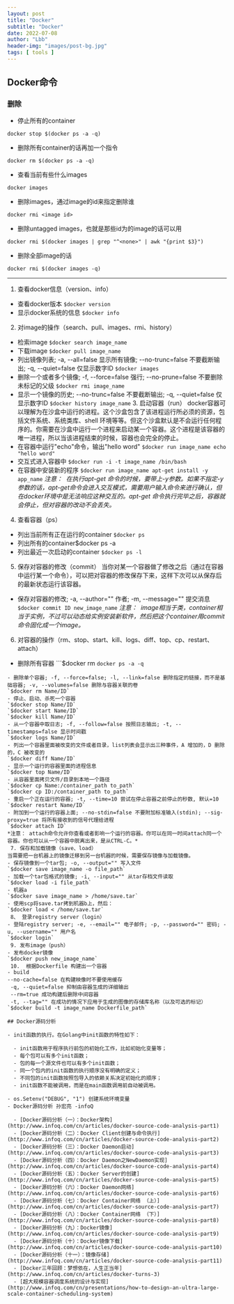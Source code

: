 ```yaml
---
layout: post
title: "Docker"
subtitle: "Docker"
date: 2022-07-08
author: "Lbb"
header-img: "images/post-bg.jpg"
tags: [ tools ]
---
```


## Docker命令

### 删除

- 停止所有的container
```
docker stop $(docker ps -a -q)
```
- 删除所有container的话再加一个指令
```
docker rm $(docker ps -a -q)
```
- 查看当前有些什么images
```
docker images
```
- 删除images，通过image的id来指定删除谁
```
docker rmi <image id>
```
- 删除untagged images，也就是那些id为<None>的image的话可以用
```
docker rmi $(docker images | grep "^<none>" | awk "{print $3}")
```
- 删除全部image的话
```
docker rmi $(docker images -q)
```

---

1. 查看docker信息（version、info）
- 查看docker版本
`$docker version`
- 显示docker系统的信息
`$docker info`
 2. 对image的操作（search、pull、images、rmi、history）
- 检索image
`$docker search image_name`
- 下载image
`$docker pull image_name`
- 列出镜像列表; -a, --all=false 显示所有镜像; --no-trunc=false 不要截断输出; -q, --quiet=false 仅显示数字ID
`$docker images`
- 删除一个或者多个镜像; -f, --force=false 强行; --no-prune=false 不要删除未标记的父级
`$docker rmi image_name`
- 显示一个镜像的历史; --no-trunc=false 不要截断输出; -q, --quiet=false 仅显示数字ID
`$docker history image_name`
 3. 启动容器（run）
docker容器可以理解为在沙盒中运行的进程。这个沙盒包含了该进程运行所必须的资源，包括文件系统、系统类库、shell 环境等等。但这个沙盒默认是不会运行任何程序的。你需要在沙盒中运行一个进程来启动某一个容器。这个进程是该容器的唯一进程，所以当该进程结束的时候，容器也会完全的停止。
- 在容器中运行"echo"命令，输出"hello word"
`$docker run image_name echo "hello word"`
- 交互式进入容器中
`$docker run -i -t image_name /bin/bash`
- 在容器中安装新的程序
`$docker run image_name apt-get install -y app_name`
*注意：  在执行apt-get 命令的时候，要带上-y参数。如果不指定-y参数的话，apt-get命令会进入交互模式，需要用户输入命令来进行确认，但在docker环境中是无法响应这种交互的。apt-get 命令执行完毕之后，容器就会停止，但对容器的改动不会丢失。*
 4. 查看容器（ps）
- 列出当前所有正在运行的container
`$docker ps`
- 列出所有的container$docker ps -a
- 列出最近一次启动的container
`$docker ps -l`
 5. 保存对容器的修改（commit）
当你对某一个容器做了修改之后（通过在容器中运行某一个命令），可以把对容器的修改保存下来，这样下次可以从保存后的最新状态运行该容器。
- 保存对容器的修改; -a, --author="" 作者; -m, --message="" 提交消息
`$docker commit ID new_image_name`
*注意：  image相当于类，container相当于实例，不过可以动态给实例安装新软件，然后把这个container用commit命令固化成一个image。*
 6. 对容器的操作（rm、stop、start、kill、logs、diff、top、cp、restart、attach）
- 删除所有容器
```$docker rm `docker ps -a -q`
```
- 删除单个容器; -f, --force=false; -l, --link=false 删除指定的链接，而不是基础容器; -v, --volumes=false 删除与容器关联的卷
`$docker rm Name/ID`
- 停止、启动、杀死一个容器
`$docker stop Name/ID`
`$docker start Name/ID`
`$docker kill Name/ID`
- 从一个容器中取日志; -f, --follow=false 按照日志输出; -t, --timestamps=false 显示时间戳
`$docker logs Name/ID`
- 列出一个容器里面被改变的文件或者目录，list列表会显示出三种事件，A 增加的，D 删除的，C 被改变的
`$docker diff Name/ID`
- 显示一个运行的容器里面的进程信息
`$docker top Name/ID`
- 从容器里面拷贝文件/目录到本地一个路径
`$docker cp Name:/container_path to_path`
`$docker cp ID:/container_path to_path`
- 重启一个正在运行的容器; -t, --time=10 尝试在停止容器之前停止的秒数, 默认=10
`$docker restart Name/ID`
- 附加到一个运行的容器上面; --no-stdin=false 不要附加标准输入(stdin); --sig-proxy=true 将所有接收到的信号代理给进程
`$docker attach ID`
*注意： attach命令允许你查看或者影响一个运行的容器。你可以在同一时间attach同一个容器。你也可以从一个容器中脱离出来，是从CTRL-C。*
 7. 保存和加载镜像（save、load）
当需要把一台机器上的镜像迁移到另一台机器的时候，需要保存镜像与加载镜像。
- 保存镜像到一个tar包; -o, --output="" 写入文件
`$docker save image_name -o file_path`
- 加载一个tar包格式的镜像; -i, --input="" 从tar存档文件读取
`$docker load -i file_path`
- 机器a
`$docker save image_name > /home/save.tar`
- 使用scp将save.tar拷到机器b上，然后：
`$docker load < /home/save.tar`
 8、 登录registry server（login）
- 登陆registry server; -e, --email="" 电子邮件; -p, --password="" 密码; -u, --username="" 用户名
`$docker login`
 9. 发布image（push）
- 发布docker镜像
`$docker push new_image_name`
 10.  根据Dockerfile 构建出一个容器
- build 
--no-cache=false 在构建映像时不要使用缓存
 -q, --quiet=false 抑制由容器生成的详细输出
 --rm=true 成功构建后删除中间容器
 -t, --tag="" 在成功的情况下应用于生成的图像的存储库名称（以及可选的标记）
`$docker build -t image_name Dockerfile_path`

## Docker源码分析

- init函数的执行。在Golang中init函数的特性如下：

  - init函数用于程序执行前包的初始化工作，比如初始化变量等；
  - 每个包可以有多个init函数；
  - 包的每一个源文件也可以有多个init函数；
  - 同一个包内的init函数的执行顺序没有明确的定义；
  - 不同包的init函数按照包导入的依赖关系决定初始化的顺序；
  - init函数不能被调用，而是在main函数调用前自动被调用。

- os.Setenv("DEBUG", "1") 创建系统环境变量
- Docker源码分析 孙宏亮 -infoQ

  - [Docker源码分析（一）：Docker架构](http://www.infoq.com/cn/articles/docker-source-code-analysis-part1)
  - [Docker源码分析（二）：Docker Client创建与命令执行](http://www.infoq.com/cn/articles/docker-source-code-analysis-part2)
  - [Docker源码分析（三）：Docker Daemon启动](http://www.infoq.com/cn/articles/docker-source-code-analysis-part3)
  - [Docker源码分析（四）：Docker Daemon之NewDaemon实现](http://www.infoq.com/cn/articles/docker-source-code-analysis-part4)
  - [Docker源码分析（五）：Docker Server的创建](http://www.infoq.com/cn/articles/docker-source-code-analysis-part5)
  - [Docker源码分析（六）：Docker Daemon网络](http://www.infoq.com/cn/articles/docker-source-code-analysis-part6)
  - [Docker源码分析（七）：Docker Container网络 （上）](http://www.infoq.com/cn/articles/docker-source-code-analysis-part7)
  - [Docker源码分析（八）：Docker Container网络 （下）](http://www.infoq.com/cn/articles/docker-source-code-analysis-part8)
  - [Docker源码分析（九）：Docker镜像](http://www.infoq.com/cn/articles/docker-source-code-analysis-part9)
  - [Docker源码分析（十）：Docker镜像下载](http://www.infoq.com/cn/articles/docker-source-code-analysis-part10)
  - [Docker源码分析（十一）：镜像存储](http://www.infoq.com/cn/articles/docker-source-code-analysis-part11)
  - [Docker三年回顾：梦想依在，人生正当年](http://www.infoq.com/cn/articles/docker-turns-3)
  - [超大规模容器调度系统的设计与实现](http://www.infoq.com/cn/presentations/how-to-design-an-ultra-large-scale-container-scheduling-system)

